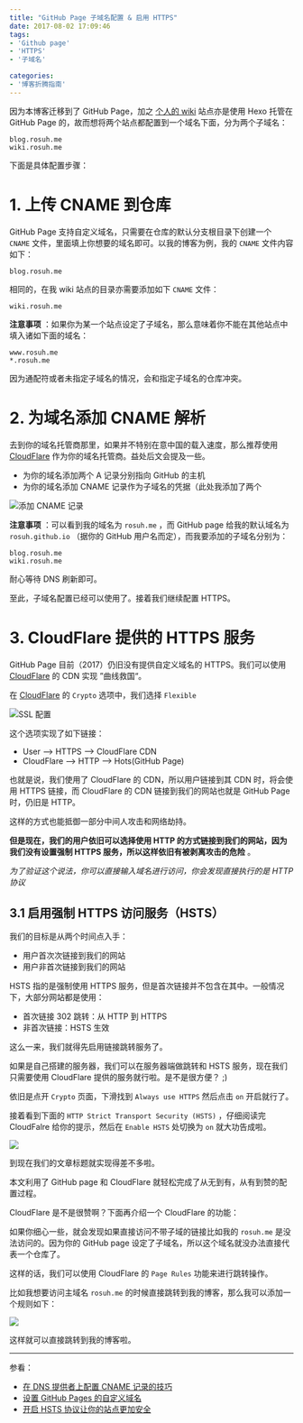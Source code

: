 ```yaml
---
title: "GitHub Page 子域名配置 & 启用 HTTPS"
date: 2017-08-02 17:09:46
tags:
- 'Github page'
- 'HTTPS'
- '子域名'

categories:
- '博客折腾指南'
---
```

因为本博客迁移到了 GitHub Page，加之 [个人的 wiki](https://wiki.rosuh.me) 站点亦是使用 Hexo 托管在 GitHub Page 的，故而想将两个站点都配置到一个域名下面，分为两个子域名：

	blog.rosuh.me
	wiki.rosuh.me

下面是具体配置步骤：

# 1. 上传 CNAME 到仓库

GitHub Page 支持自定义域名，只需要在仓库的默认分支根目录下创建一个 `CNAME` 文件，里面填上你想要的域名即可。以我的博客为例，我的 `CNAME` 文件内容如下：

	blog.rosuh.me

相同的，在我 wiki 站点的目录亦需要添加如下 `CNAME` 文件：

	wiki.rosuh.me

 **注意事项** ：如果你为某一个站点设定了子域名，那么意味着你不能在其他站点中填入诸如下面的域名： 

	www.rosuh.me
	*.rosuh.me

因为通配符或者未指定子域名的情况，会和指定子域名的仓库冲突。

# 2. 为域名添加 CNAME 解析

去到你的域名托管商那里，如果并不特别在意中国的载入速度，那么推荐使用 [CloudFlare](https://www.cloudflare.com/) 作为你的域名托管商。益处后文会提及一些。

- 为你的域名添加两个 A 记录分别指向 GitHub 的主机
- 为你的域名添加 CNAME 记录作为子域名的凭据（此处我添加了两个

![添加 CNAME 记录](https://img.rosuh.me/blog-img/163425113.png)

 **注意事项** ：可以看到我的域名为 `rosuh.me` ，而 GitHub page 给我的默认域名为 `rosuh.github.io` （据你的 GitHub 用户名而定），而我要添加的子域名分别为：

	blog.rosuh.me
	wiki.rosuh.me

耐心等待 DNS 刷新即可。

至此，子域名配置已经可以使用了。接着我们继续配置 HTTPS。

# 3. CloudFlare 提供的 HTTPS 服务

GitHub Page 目前（2017）仍旧没有提供自定义域名的 HTTPS。我们可以使用 [CloudFlare](https://www.cloudflare.com/) 的 CDN 实现 ”曲线救国“。

在 [CloudFlare](https://www.cloudflare.com/) 的 `Crypto` 选项中，我们选择 `Flexible` 

![SSL 配置](https://img.rosuh.me/blog-img/163904181.png)

这个选项实现了如下链接：

- User —> HTTPS —> CloudFlare CDN
- CloudFlare —> HTTP —> Hots(GitHub Page)

也就是说，我们使用了 CloudFlare 的 CDN，所以用户链接到其 CDN 时，将会使用 HTTPS 链接，而 CloudFlare 的 CDN 链接到我们的网站也就是 GitHub Page 时，仍旧是 HTTP。

这样的方式也能抵御一部分中间人攻击和网络劫持。

**但是现在，我们的用户依旧可以选择使用 HTTP 的方式链接到我们的网站，因为我们没有设置强制 HTTPS 服务，所以这样依旧有被剥离攻击的危险** 。

*为了验证这个说法，你可以直接输入域名进行访问，你会发现直接执行的是 HTTP 协议* 

## 3.1 启用强制 HTTPS 访问服务（HSTS）

我们的目标是从两个时间点入手：

- 用户首次次链接到我们的网站
- 用户非首次链接到我们的网站

HSTS 指的是强制使用 HTTPS 服务，但是首次链接并不包含在其中。一般情况下，大部分网站都是使用：

- 首次链接 302 跳转：从 HTTP 到 HTTPS
- 非首次链接：HSTS 生效

这么一来，我们就得先启用链接跳转服务了。

如果是自己搭建的服务器，我们可以在服务器端做跳转和 HSTS 服务，现在我们只需要使用 CloudFlare 提供的服务就行啦。是不是很方便？ ;)

依旧是点开 `Crypto` 页面，下滑找到 `Always use HTTPS` 然后点击 `on` 开启就行了。

接着看到下面的 `HTTP Strict Transport Security (HSTS)` ，仔细阅读完 CloudFalre 给你的提示，然后在 `Enable HSTS` 处切换为 `on` 就大功告成啦。

![](https://img.rosuh.me/blog-img/20170802/165307762.png)

到现在我们的文章标题就实现得差不多啦。

本文利用了 GitHub page 和 CloudFlare 就轻松完成了从无到有，从有到赞的配置过程。

CloudFlare 是不是很赞啊？下面再介绍一个 CloudFlare 的功能：

如果你细心一些，就会发现如果直接访问不带子域的链接比如我的 `rosuh.me` 是没法访问的。因为你的 GitHub page 设定了子域名，所以这个域名就没办法直接代表一个仓库了。

这样的话，我们可以使用 CloudFlare 的 `Page Rules` 功能来进行跳转操作。

比如我想要访问主域名 `rosuh.me` 的时候直接跳转到我的博客，那么我可以添加一个规则如下：

![](https://img.rosuh.me/blog-img/170044210.png)

这样就可以直接跳转到我的博客啦。



------

参看：

- [在 DNS 提供者上配置 CNAME 记录的技巧](http://wiki.jikexueyuan.com/project/github-pages-basics/tip-cname.html)
- [设置 GitHub Pages 的自定义域名](http://wiki.jikexueyuan.com/project/github-pages-basics/set-custom-domains.html)
- [开启 HSTS 协议让你的站点更加安全](http://swiftcafe.io/post/hsts)

